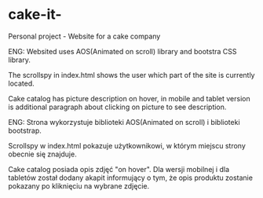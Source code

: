 # cake-it-
Personal project - Website for a cake company

ENG:
Websited uses AOS(Animated on scroll) library and bootstra CSS library. 

The scrollspy in index.html shows the user which part of the site is currently located. 

Cake catalog has picture description on hover, in mobile and tablet version is additional paragraph about clicking on picture to see description.

ENG:
Strona wykorzystuje biblioteki AOS(Animated on scroll) i biblioteki bootstrap. 

Scrollspy w index.html pokazuje użytkownikowi, w którym miejscu strony obecnie się znajduje.

Cake catalog posiada opis zdjęć "on hover".
Dla wersji mobilnej i dla tabletów został dodany akapit informujący o tym, że opis produktu zostanie pokazany po kliknięciu na wybrane zdjęcie.
